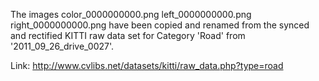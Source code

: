 The images
  color_0000000000.png
  left_0000000000.png
  right_0000000000.png
have been copied and renamed from the synced and rectified KITTI raw data set for Category 'Road' from '2011_09_26_drive_0027'.

Link: http://www.cvlibs.net/datasets/kitti/raw_data.php?type=road